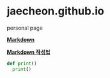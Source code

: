 # jaecheon.github.io
personal page

[**Markdown**](http://whatismarkdown.com/)


[**Markdown 작성법**](https://gist.github.com/ihoneymon/652be052a0727ad59601)

```python
def print()
  print()
```
